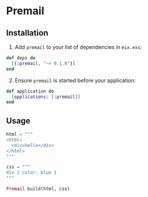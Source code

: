 # Premail

## Installation

1. Add `premail` to your list of dependencies in `mix.exs`:

  ```elixir
  def deps do
    [{:premail, "~> 0.1.0"}]
  end
  ```

2. Ensure `premail` is started before your application:

  ```elixir
  def application do
    [applications: [:premail]]
  end
  ```

## Usage

```ex
html = """
<html>
  <div>hello</div>
</html>
"""

css = """
div { color: blue }
"""

Premail.build(html, css)
```
